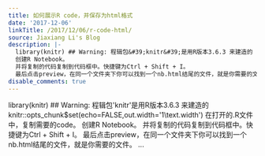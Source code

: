 ```yaml
---
title: 如何展示R code，并保存为html格式
date: '2017-12-06'
linkTitle: /2017/12/06/r-code-html/
source: Jiaxiang Li's Blog
description: |-
  library(knitr) ## Warning: 程辑包&#39;knitr&#39;是用R版本3.6.3 来建造的 knitr::opts_chunk$set(echo=FALSE,out.width=&#39;1\\text.width&#39;) 在打开的.R文件中，复制需要的code。
  创建R Notebook。
  并将复制的代码复制到代码框中。快捷键为Ctrl + Shift + I。
  最后点击preview，在同一个文件夹下你可以找到一个nb.html结尾的文件，就是你需要的文件。 ...
disable_comments: true
---
```

library(knitr) ## Warning: 程辑包&#39;knitr&#39;是用R版本3.6.3 来建造的 knitr::opts_chunk$set(echo=FALSE,out.width=&#39;1\\text.width&#39;) 在打开的.R文件中，复制需要的code。
创建R Notebook。
并将复制的代码复制到代码框中。快捷键为Ctrl + Shift + I。
最后点击preview，在同一个文件夹下你可以找到一个nb.html结尾的文件，就是你需要的文件。 ...